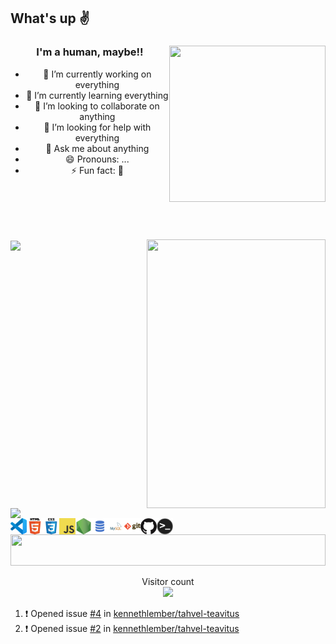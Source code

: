  ## What's up ✌
  <a align="center">


  ###  I'm a human, maybe!! <img align="right" src="https://media.giphy.com/media/du3J3cXyzhj75IOgvA/giphy.gif" width="250" height="250" />
  - 🔭 I’m currently working on everything  
  - 🌱 I’m currently learning everything
  - 👯 I’m looking to collaborate on anything
  - 🤔 I’m looking for help with everything 
  - 💬 Ask me about anything
  - 😄 Pronouns: ...
  - ⚡ Fun fact: 🍎
  </a>






<br></br>
<br></br>
 
</a>
<a href="https://github.com/JustKevinR/github-readme-stats">
  <img align="right" width="286" height="430" src="https://github-readme-stats.vercel.app/api/top-langs/?username=JustKevinR&langs_count=8&theme=radical" />
 
</a>

<a href="https://github.com/JustKevinR/portfolio">

  <img align="left" width="500" src="https://github-readme-stats.vercel.app/api/pin/?username=JustKevinR&repo=portfolio&theme=radical" />
  
</a>


<a align="left">
 
  <img align="center"  width="500" src="https://github-readme-stats.vercel.app/api?username=JustKevinR&show_icons=true&theme=radical"/>
  
</a>

<br></br>
<br></br>





<img align="left" alt="Visual Studio Code" width="26px" src="https://raw.githubusercontent.com/github/explore/80688e429a7d4ef2fca1e82350fe8e3517d3494d/topics/visual-studio-code/visual-studio-code.png" />
<img align="left" alt="HTML5" width="26px" src="https://raw.githubusercontent.com/github/explore/80688e429a7d4ef2fca1e82350fe8e3517d3494d/topics/html/html.png" />
<img align="left" alt="CSS3" width="26px" src="https://raw.githubusercontent.com/github/explore/80688e429a7d4ef2fca1e82350fe8e3517d3494d/topics/css/css.png" />
<img align="left" alt="JavaScript" width="26px" src="https://raw.githubusercontent.com/github/explore/80688e429a7d4ef2fca1e82350fe8e3517d3494d/topics/javascript/javascript.png" />
<img align="left" alt="Node.js" width="26px" src="https://raw.githubusercontent.com/github/explore/80688e429a7d4ef2fca1e82350fe8e3517d3494d/topics/nodejs/nodejs.png" />
<img align="left" alt="SQL" width="26px" src="https://raw.githubusercontent.com/github/explore/80688e429a7d4ef2fca1e82350fe8e3517d3494d/topics/sql/sql.png" />
<img align="left" alt="MySQL" width="26px" src="https://raw.githubusercontent.com/github/explore/80688e429a7d4ef2fca1e82350fe8e3517d3494d/topics/mysql/mysql.png" />
<img align="left" alt="Git" width="26px" src="https://raw.githubusercontent.com/github/explore/80688e429a7d4ef2fca1e82350fe8e3517d3494d/topics/git/git.png" />
<img align="left" alt="GitHub" width="26px" src="https://raw.githubusercontent.com/github/explore/78df643247d429f6cc873026c0622819ad797942/topics/github/github.png" />
<img align="left" alt="Terminal" width="26px" src="https://raw.githubusercontent.com/github/explore/80688e429a7d4ef2fca1e82350fe8e3517d3494d/topics/terminal/terminal.png" />

<br />
<br />


<p align="center"> 
  <img src="https://i.giphy.com/media/V4NSR1NG2p0KeJJyr5/giphy.webp" width="100%" height="50" />
</p>
<p align="center"> 
   Visitor count<br>
  <img src="https://profile-counter.glitch.me/JustKevinR/count.svg" />
</p>


<!--START_SECTION:activity-->
1. ❗️ Opened issue [#4](https://github.com/kennethlember/tahvel-teavitus/issues/4) in [kennethlember/tahvel-teavitus](https://github.com/kennethlember/tahvel-teavitus)
2. ❗️ Opened issue [#2](https://github.com/kennethlember/tahvel-teavitus/issues/2) in [kennethlember/tahvel-teavitus](https://github.com/kennethlember/tahvel-teavitus)
<!--END_SECTION:activity-->
